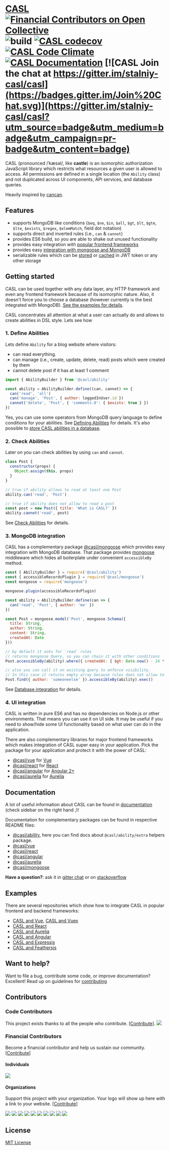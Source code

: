 # [CASL](https://stalniy.github.io/casl/) [![Financial Contributors on Open Collective](https://opencollective.com/casljs/all/badge.svg?label=financial+contributors)](https://opencollective.com/casljs) ![build](https://github.com/stalniy/casl/workflows/CI/badge.svg) [![CASL codecov](https://codecov.io/gh/stalniy/casl/branch/master/graph/badge.svg)](https://codecov.io/gh/stalniy/casl) [![CASL Code Climate](https://codeclimate.com/github/stalniy/casl/badges/gpa.svg)](https://codeclimate.com/github/stalniy/casl) [![CASL Documentation](https://img.shields.io/badge/documentation-available-brightgreen.svg)](https://stalniy.github.io/casl/) [![CASL Join the chat at https://gitter.im/stalniy-casl/casl](https://badges.gitter.im/Join%20Chat.svg)](https://gitter.im/stalniy-casl/casl?utm_source=badge&utm_medium=badge&utm_campaign=pr-badge&utm_content=badge)

CASL (pronounced /ˈkæsəl/, like **castle**) is an isomorphic authorization JavaScript library which restricts what resources a given user is allowed to access. All permissions are defined in a single location (the `Ability` class) and not duplicated across UI components, API services, and database queries.

Heavily inspired by [cancan](https://github.com/CanCanCommunity/cancancan).

## Features

* supports MongoDB like conditions (`$eq`, `$ne`, `$in`, `$all`, `$gt`, `$lt`, `$gte`, `$lte`, `$exists`, `$regex`, `$elemMatch`, field dot notation)
* supports direct and inverted rules (i.e., `can` & `cannot`)
* provides ES6 build, so you are able to shake out unused functionality
* provides easy integration with [popular frontend frameworks](#4-ui-integration)
* provides easy [integration with mongoose and MongoDB](#3-mongodb-integration)
* serializable rules which can be [stored][store-rules] or [cached][cache-rules] in JWT token or any other storage

## Getting started

CASL can be used together with any data layer, any HTTP framework and even any frontend framework because of its isomorphic nature. Also, it doesn't force you to choose a database (however currently is the best integrated with MongoDB). [See the examples for details](#examples).

CASL concentrates all attention at what a user can actually do and allows to create abilities in DSL style. Lets see how

### 1. Define Abilities

Lets define `Ability` for a blog website where visitors:
* can read everything.
* can manage (i.e., create, update, delete, read) posts which were created by them
* cannot delete post if it has at least 1 comment

```js
import { AbilityBuilder } from '@casl/ability'

const ability = AbilityBuilder.define((can, cannot) => {
  can('read', 'all')
  can('manage', 'Post', { author: loggedInUser.id })
  cannot('delete', 'Post', { 'comments.0': { $exists: true } })
})
```

Yes, you can use some operators from MongoDB query language to define conditions for your abilities. See [Defining Abilities][define-abilities] for details.
It's also possible to [store CASL abilities in a database][store-rules].

### 2. Check Abilities

Later on you can check abilities by using `can` and `cannot`.

```js
class Post {
  constructor(props) {
    Object.assign(this, props)
  }
}

// true if ability allows to read at least one Post
ability.can('read', 'Post')

// true if ability does not allow to read a post
const post = new Post({ title: 'What is CASL?' })
ability.cannot('read', post)
```

See [Check Abilities][check-abilities] for details.

### 3. MongoDB integration

CASL has a complementary package [@casl/mongoose](packages/casl-mongoose) which provides easy integration with MongoDB database.
That package provides [mongoose](https://github.com/Automattic/mongoose) middleware which hides all boilerplate under convenient `accessibleBy` method.

```js
const { AbilityBuilder } = require('@casl/ability')
const { accessibleRecordsPlugin } = require('@casl/mongoose')
const mongoose = require('mongoose')

mongoose.plugin(accessibleRecordsPlugin)

const ability = AbilityBuilder.define(can => {
  can('read', 'Post', { author: 'me' })
})

const Post = mongoose.model('Post', mongoose.Schema({
  title: String,
  author: String,
  content: String,
  createdAt: Date
}))

// by default it asks for `read` rules
// returns mongoose Query, so you can chain it with other conditions
Post.accessibleBy(ability).where({ createdAt: { $gt: Date.now() - 24 * 3600 } })

// also you can call it on existing query to enforce visibility.
// In this case it returns empty array because rules does not allow to read Posts of `someoneelse` author
Post.find({ author: 'someoneelse' }).accessibleBy(ability).exec()
```

See [Database integration][database-integration] for details.

### 4. UI integration

CASL is written in pure ES6 and has no dependencies on Node.js or other environments. That means you can use it on UI side. It may be useful if you need to show/hide some UI functionality based on what user can do in the application.

There are also complementary libraries for major frontend frameworks which makes integration of CASL super easy in your application. Pick the package for your application and protect it with the power of CASL:
* [@casl/vue](packages/casl-vue) for [Vue][vuejs]
* [@casl/react](packages/casl-react) for [React][react]
* [@casl/angular](packages/casl-angular) for [Angular 2+][angular]
* [@casl/aurelia](packages/casl-aurelia) for [Aurelia][aurelia]

## Documentation

A lot of useful information about CASL can be found in [documentation][documentation] (check sidebar on the right hand ;)!

Documentation for complementary packages can be found in respective README files:
* [@casl/ability](packages/casl-ability/README.md), here you can find docs about `@casl/ability/extra` helpers package.
* [@casl/vue](packages/casl-vue/README.md)
* [@casl/react](packages/casl-react/README.md)
* [@casl/angular](packages/casl-angular/README.md)
* [@casl/aurelia](packages/casl-aurelia/README.md)
* [@casl/mongoose](packages/casl-mongoose/README.md)

**Have a question?**: ask it in [gitter chat](https://gitter.im/stalniy-casl/casl) or on [stackoverflow](https://stackoverflow.com/questions/tagged/casl)


## Examples

There are several repositories which show how to integrate CASL in popular frontend and backend frameworks:
* [CASL and Vue](https://github.com/stalniy/casl-vue-example), [CASL and Vuex](https://github.com/stalniy/casl-vue-api-example)
* [CASL and React](https://github.com/stalniy/casl-react-example)
* [CASL and Aurelia](https://github.com/stalniy/casl-aurelia-example)
* [CASL and Angular](https://github.com/stalniy/casl-angular-example)
* [CASL and Expressjs](https://github.com/stalniy/casl-express-example)
* [CASL and Feathersjs](https://github.com/stalniy/casl-feathersjs-example)

## Want to help?

Want to file a bug, contribute some code, or improve documentation? Excellent! Read up on guidelines for [contributing][contributing]

## Contributors

### Code Contributors

This project exists thanks to all the people who contribute. [[Contribute](CONTRIBUTING.md)].
<a href="https://github.com/stalniy/casl/graphs/contributors"><img src="https://opencollective.com/casljs/contributors.svg?width=890&button=false" /></a>

### Financial Contributors

Become a financial contributor and help us sustain our community. [[Contribute](https://opencollective.com/casljs/contribute)]

#### Individuals

<a href="https://opencollective.com/casljs"><img src="https://opencollective.com/casljs/individuals.svg?width=890"></a>

#### Organizations

Support this project with your organization. Your logo will show up here with a link to your website. [[Contribute](https://opencollective.com/casljs/contribute)]

<a href="https://opencollective.com/casljs/organization/0/website"><img src="https://opencollective.com/casljs/organization/0/avatar.svg"></a>
<a href="https://opencollective.com/casljs/organization/1/website"><img src="https://opencollective.com/casljs/organization/1/avatar.svg"></a>
<a href="https://opencollective.com/casljs/organization/2/website"><img src="https://opencollective.com/casljs/organization/2/avatar.svg"></a>
<a href="https://opencollective.com/casljs/organization/3/website"><img src="https://opencollective.com/casljs/organization/3/avatar.svg"></a>
<a href="https://opencollective.com/casljs/organization/4/website"><img src="https://opencollective.com/casljs/organization/4/avatar.svg"></a>
<a href="https://opencollective.com/casljs/organization/5/website"><img src="https://opencollective.com/casljs/organization/5/avatar.svg"></a>
<a href="https://opencollective.com/casljs/organization/6/website"><img src="https://opencollective.com/casljs/organization/6/avatar.svg"></a>
<a href="https://opencollective.com/casljs/organization/7/website"><img src="https://opencollective.com/casljs/organization/7/avatar.svg"></a>
<a href="https://opencollective.com/casljs/organization/8/website"><img src="https://opencollective.com/casljs/organization/8/avatar.svg"></a>
<a href="https://opencollective.com/casljs/organization/9/website"><img src="https://opencollective.com/casljs/organization/9/avatar.svg"></a>

## License

[MIT License](http://www.opensource.org/licenses/MIT)

[contributing]: https://github.com/stalniy/casl/blob/master/CONTRIBUTING.md
[define-abilities]: https://stalniy.github.io/casl/abilities/2017/07/20/define-abilities.html
[check-abilities]: https://stalniy.github.io/casl/abilities/2017/07/21/check-abilities.html
[database-integration]: https://stalniy.github.io/casl/abilities/database/integration/2017/07/22/database-integration.html
[casl-vue-example]: https://medium.com/@sergiy.stotskiy/vue-acl-with-casl-781a374b987a
[documentation]: https://stalniy.github.io/casl/
[store-rules]: https://stalniy.github.io/casl/abilities/storage/2017/07/22/storing-abilities.html#storing-abilities
[cache-rules]: https://stalniy.github.io/casl/abilities/storage/2017/07/22/storing-abilities.html#caching-abilities
[mongoose]: http://mongoosejs.com/
[mongo-adapter]: https://mongodb.github.io/node-mongodb-native/
[sequelize]: http://docs.sequelizejs.com/
[koa]: http://koajs.com/
[feathersjs]: https://feathersjs.com/
[expressjs]: https://expressjs.com/
[vuejs]: https://vuejs.org
[angular]: https://angular.io/
[react]: https://reactjs.org/
[ionic]: https://ionicframework.com
[aurelia]: http://aurelia.io
